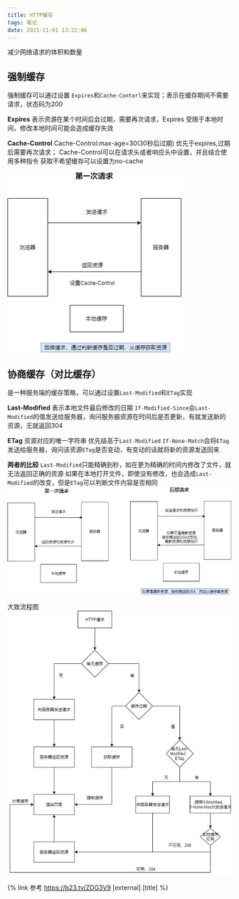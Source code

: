 ```yaml
---
title: HTTP缓存
tags: 笔记
date: 2021-11-01 13:22:06
---
```


减少网络请求的体积和数量

## 强制缓存
强制缓存可以通过设置 `Expires`和`Cache-Contorl`来实现；表示在缓存期间不需要请求，状态码为200

**Expires**
表示资源在某个时间后会过期，需要再次请求，Expires 受限于本地时间，修改本地时间可能会造成缓存失效

**Cache-Control**
Cache-Control:max-age=30(30秒后过期)
优先于expires,过期后需要再次请求；
Cache-Control可以在请求头或者响应头中设置，并且结合使用多种指令
获取不希望缓存可以设置为no-cache

![pic](./HTTP缓存/HTTP缓存1.png)

## 协商缓存（对比缓存）
是一种服务端的缓存策略，可以通过设置`Last-Modified`和`ETag`实现  

**Last-Modified**
表示本地文件最后修改的日期
`If-Modified-Since`会`Last-Modified`的值发送给服务器，询问服务器资源在时间后是否更新，有就发送新的资源，无就返回304

**ETag**
资源对应的唯一字符串
优先级高于`Last-Modified`
`If-None-Match`会将`ETag`发送给服务器，询问该资源`ETag`是否变动，有变动的话就将新的资源发送回来

**两者的比较**
`Last-Modified`只能精确到秒，如在更为精确的时间内修改了文件，就无法返回正确的资源
如果在本地打开文件，即使没有修改，也会造成`Last-Modified`的改变，但是`ETag`可以判断文件内容是否相同
![pic](./HTTP缓存/HTTP缓存2.png)


大致流程图 
![pic](./HTTP缓存/HTTP缓存.png)



{% link 参考 https://b23.tv/ZDG3V9 [external] [title] %}